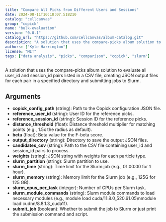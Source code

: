 ```yaml
---
title: "Compare All Picks from Different Users and Sessions"
date: 2024-08-11T10:18:07.518210
catalog: "cellcanvas"
group: "copick"
name: "bulk-evaluation"
version: "0.0.1"
catalog_url: "https://github.com/cellcanvas/album-catalog.git"
description: "A solution that uses the compare-picks album solution to evaluate all user_id and session_id pairs listed in a CSV file, creating JSON output files for each pair in a specified directory and submitting jobs to Slurm."
authors: ["Kyle Harrington"]
license: "MIT"
tags: ["data analysis", "picks", "comparison", "copick", "slurm"]
---
```


A solution that uses the compare-picks album solution to evaluate all user_id and session_id pairs listed in a CSV file, creating JSON output files for each pair in a specified directory and submitting jobs to Slurm.

## Arguments

- **copick_config_path** (string): Path to the Copick configuration JSON file.
- **reference_user_id** (string): User ID for the reference picks.
- **reference_session_id** (string): Session ID for the reference picks.
- **distance_threshold** (float): Distance threshold multiplier for matching points (e.g., 1.5x the radius as default).
- **beta** (float): Beta value for the F-beta score.
- **output_directory** (string): Directory to save the output JSON files.
- **candidates_csv** (string): Path to the CSV file containing user_id and session_id pairs to process.
- **weights** (string): JSON string with weights for each particle type.
- **slurm_partition** (string): Slurm partition to use.
- **slurm_time** (string): Time limit for the Slurm job (e.g., 01:00:00 for 1 hour).
- **slurm_memory** (string): Memory limit for the Slurm job (e.g., 125G for 125 GB).
- **slurm_cpus_per_task** (integer): Number of CPUs per Slurm task.
- **slurm_module_commands** (string): Slurm module commands to load necessary modules (e.g., module load cuda/11.8.0_520.61.05\nmodule load cudnn/8.8.1.3_cuda11).
- **submit_job** (boolean): Whether to submit the job to Slurm or just print the submission command and script.

